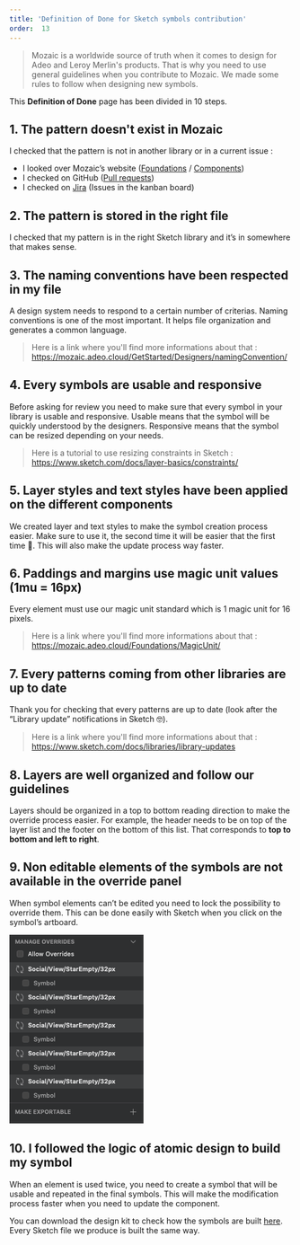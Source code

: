 ```yaml
---
title: 'Definition of Done for Sketch symbols contribution'
order:  13
---
```


> Mozaic is a worldwide source of truth when it comes to design for Adeo and Leroy Merlin's products. That is why you need to use general guidelines when you contribute to Mozaic. We made some rules to follow when designing new symbols.

This **Definition of Done** page has been divided in 10 steps.

## 1. The pattern doesn't exist in Mozaic
I checked that the pattern is not in another library or in a current issue :
- I looked over Mozaic’s website ([Foundations](https://mozaic.adeo.cloud/Foundations/) / [Components](https://mozaic.adeo.cloud/Components/))
- I checked on GitHub ([Pull requests](https://github.com/adeo/mozaic-design-system/pulls))
- I checked on [Jira](https://design-system-adeo.atlassian.net/secure/RapidBoard.jspa?rapidView=1&projectKey=MZC&atlOrigin=eyJpIjoiYTI4ZDJhMmU2MTE1NGQyN2FmNWQxYTE3MjkzODAwMjUiLCJwIjoiaiJ9) (Issues in the kanban board)

## 2. The pattern is stored in the right file
I checked that my pattern is in the right Sketch library and it’s in somewhere that makes sense.

## 3. The naming conventions have been respected in my file
A design system needs to respond to a certain number of criterias. Naming conventions is one of the most important. It helps file organization and generates a common language.

> Here is a link where you'll find more informations about that : https://mozaic.adeo.cloud/GetStarted/Designers/namingConvention/

## 4. Every symbols are usable and responsive
Before asking for review you need to make sure that every symbol in your library is usable and responsive. Usable means that the symbol will be quickly understood by the designers. Responsive means that the symbol can be resized depending on your needs.

> Here is a tutorial to use resizing constraints in Sketch : https://www.sketch.com/docs/layer-basics/constraints/

## 5. Layer styles and text styles have been applied on the different components
We created layer and text styles to make the symbol creation process easier. Make sure to use it, the second time it will be easier that the first time 🤘. This will also make the update process way faster.

## 6. Paddings and margins use magic unit values (1mu = 16px)
Every element must use our magic unit standard which is 1 magic unit for 16 pixels.

> Here is a link where you'll find more informations about that : https://mozaic.adeo.cloud/Foundations/MagicUnit/

## 7. Every patterns coming from other libraries are up to date
Thank you for checking that every patterns are up to date (look after the “Library update” notifications in Sketch 🤓).

> Here is a link where you'll find more informations about that : https://www.sketch.com/docs/libraries/library-updates

## 8. Layers are well organized and follow our guidelines
Layers should be organized in a top to bottom reading direction to make the override process easier. For example, the header needs to be on top of the layer list and the footer on the bottom of this list. That corresponds to **top to bottom and left to right**.

## 9. Non editable elements of the symbols are not available in the override panel
When symbol elements can’t be edited you need to lock the possibility to override them. This can be done easily with Sketch when you click on the symbol’s artboard.

![lock-overrides](overrides--dod.png)

## 10. I followed the logic of atomic design to build my symbol

When an element is used twice, you need to create a symbol that will be usable and repeated in the final symbols. This will make the modification process faster when you need to update the component.

You can download the design kit to check how the symbols are built [here](https://github.com/adeo/design-system--styleguide/releases/download/v1.0.1-alpha.19/designer-kit.zip). Every Sketch file we produce is built the same way.
